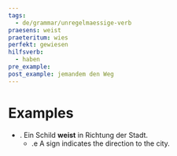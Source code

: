 ```yaml
---
tags:
  - de/grammar/unregelmaessige-verb
praesens: weist
praeteritum: wies
perfekt: gewiesen
hilfsverb:
  - haben
pre_example: 
post_example: jemandem den Weg
---
```


# Examples
- . Ein Schild **weist** in Richtung der Stadt.
	- .e A sign indicates the direction to the city.
